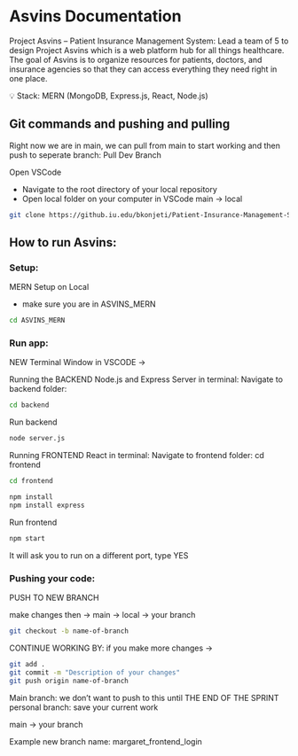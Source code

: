 # Asvins Documentation
Project Asvins – Patient Insurance Management System: Lead a team of 5 to design Project Asvins which is a web platform hub for all things healthcare. The goal of Asvins is to organize resources for patients, doctors, and insurance agencies so that they can access everything they need right in one place. 


<aside>
💡 Stack: MERN (MongoDB, Express.js, React, Node.js)
</aside>

## Git commands and pushing and pulling
Right now we are in main, we can pull from main to start working and then push to seperate branch:
Pull Dev Branch

Open VSCode
- Navigate to the root directory of your local repository
- Open local folder on your computer in VSCode
main → local
```bash 
git clone https://github.iu.edu/bkonjeti/Patient-Insurance-Management-System.git
```
## How to run Asvins:
### Setup:

MERN Setup on Local
- make sure you are in ASVINS_MERN

```bash
cd ASVINS_MERN
```


### Run app:

NEW Terminal Window in VSCODE →

Running the BACKEND Node.js and Express Server in terminal:
Navigate to backend folder:
```bash
cd backend
```
Run backend
```bash
node server.js
```
Running FRONTEND React in terminal:
Navigate to frontend folder: cd frontend
```bash
cd frontend
```
```bash
npm install
npm install express
```
Run frontend
```bash
npm start
```
It will ask you to run on a different port, type YES

### Pushing your code:
PUSH TO NEW BRANCH

make changes then ->
main → local -> your branch

```bash 
git checkout -b name-of-branch
```
CONTINUE WORKING BY:
if you make more changes ->
```bash 
git add .
git commit -m "Description of your changes"
git push origin name-of-branch
```

Main branch: we don’t want to push to this until THE END OF THE SPRINT
personal branch: save your current work

main → your branch

Example new branch name: margaret_frontend_login

